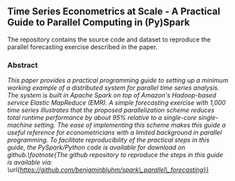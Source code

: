 ## Time Series Econometrics at Scale - A Practical Guide to Parallel Computing in (Py)Spark
The repository contains the source code and dataset to reproduce the parallel forecasting exercise described in the paper.

### Abstract
*This paper provides a practical programming guide to setting up a minimum working example of a distributed system for parallel time series analysis. The system is built in Apache Spark on top of Amazon's Hadoop-based service Elastic MapReduce (EMR). A simple forecasting exercise with 1,000 time series illustrates that the proposed parallelization scheme reduces total runtime performance by about 95\% relative to a single-core single-machine setting. The ease of implementing this scheme makes this guide a useful reference for econometricians with a limited background in parallel programming. To facilitate reproducibility of the practical steps in this guide, the PySpark/Python code is available for download on github.\footnote{The github repository to reproduce the steps in this guide is available via: \url{https://github.com/benjaminbluhm/spark\_parallel\_forecasting}}*





